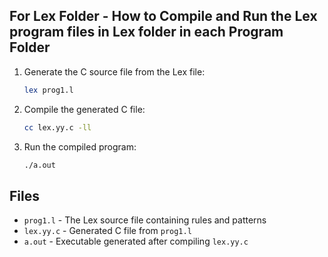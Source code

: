 
## For Lex Folder - How to Compile and Run the Lex program files in Lex folder in each Program Folder

1. Generate the C source file from the Lex file:
   ```bash
   lex prog1.l
   ```

2. Compile the generated C file:
   ```bash
   cc lex.yy.c -ll
   ```

3. Run the compiled program:
   ```bash
   ./a.out
   ```
## Files
- `prog1.l` - The Lex source file containing rules and patterns
- `lex.yy.c` - Generated C file from `prog1.l`
- `a.out` - Executable generated after compiling `lex.yy.c`
